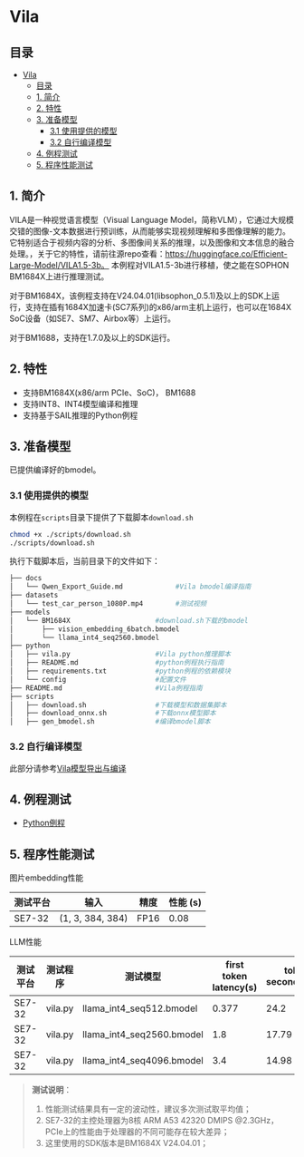 # Vila

## 目录
- [Vila](#Vila)
  - [目录](#目录)
  - [1. 简介](#1-简介)
  - [2. 特性](#2-特性)
  - [3. 准备模型](#3-准备模型)
    - [3.1 使用提供的模型](#31-使用提供的模型)
    - [3.2 自行编译模型](#32-自行编译模型)
  - [4. 例程测试](#4-例程测试)
  - [5. 程序性能测试](#5-程序性能测试)

## 1. 简介
VILA是一种视觉语言模型（Visual Language Model，简称VLM），它通过大规模交错的图像-文本数据进行预训练，从而能够实现视频理解和多图像理解的能力。它特别适合于视频内容的分析、多图像间关系的推理，以及图像和文本信息的融合处理。，关于它的特性，请前往源repo查看：https://huggingface.co/Efficient-Large-Model/VILA1.5-3b。 本例程对VILA1.5-3b进行移植，使之能在SOPHON BM1684X上进行推理测试。

对于BM1684X，该例程支持在V24.04.01(libsophon_0.5.1)及以上的SDK上运行，支持在插有1684X加速卡(SC7系列)的x86/arm主机上运行，也可以在1684X SoC设备（如SE7、SM7、Airbox等）上运行。

对于BM1688，支持在1.7.0及以上的SDK运行。


## 2. 特性
* 支持BM1684X(x86/arm PCIe、SoC)， BM1688
* 支持INT8、INT4模型编译和推理
* 支持基于SAIL推理的Python例程


## 3. 准备模型
已提供编译好的bmodel。
### 3.1 使用提供的模型

​本例程在`scripts`目录下提供了下载脚本`download.sh`

```bash
chmod +x ./scripts/download.sh
./scripts/download.sh 
```

执行下载脚本后，当前目录下的文件如下：
```bash
├── docs
│   └── Qwen_Export_Guide.md             #Vila bmodel编译指南
├── datasets
│   └── test_car_person_1080P.mp4        #测试视频
├── models
│   └── BM1684X                     #download.sh下载的bmodel
│       ├── vision_embedding_6batch.bmodel   
│       └── llama_int4_seq2560.bmodel
├── python
│   ├── vila.py                     #Vila python推理脚本
│   ├── README.md                   #python例程执行指南
│   ├── requirements.txt            #python例程的依赖模块
│   └── config                      #配置文件
├── README.md                       #Vila例程指南
├── scripts                         
│   ├── download.sh                 #下载模型和数据集脚本
│   ├── download_onnx.sh            #下载onnx模型脚本
│   ├── gen_bmodel.sh               #编译bmodel脚本
```


### 3.2 自行编译模型
此部分请参考[Vila模型导出与编译](./docs/Vila_Export_Guide.md)

## 4. 例程测试

- [Python例程](./python/README.md)

## 5. 程序性能测试
图片embedding性能

|   测试平台   |    输入            |           精度           |       性能 (s)        | 
| ----------- | ----------------  | ------------------------| --------------------- | 
| SE7-32      | (1, 3, 384, 384)  | FP16                    |    0.08               |


LLM性能


|   测试平台   |     测试程序       |           测试模型              |first token latency(s) |token per second(tokens/s)| 
| ----------- | ----------------  | ------------------------------| --------------------- | ------------------------ | 
| SE7-32      | vila.py           | llama_int4_seq512.bmodel      |    0.377              |    24.2                | 
| SE7-32      | vila.py           | llama_int4_seq2560.bmodel     |    1.8                |    17.79               | 
| SE7-32      | vila.py           | llama_int4_seq4096.bmodel     |    3.4                |    14.98               | 


> **测试说明**：  
> 1. 性能测试结果具有一定的波动性，建议多次测试取平均值；
> 2. SE7-32的主控处理器为8核 ARM A53 42320 DMIPS @2.3GHz，PCIe上的性能由于处理器的不同可能存在较大差异；
> 3. 这里使用的SDK版本是BM1684X V24.04.01；

